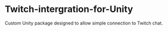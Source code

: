 # Twitch-intergration-for-Unity
Custom Unity package designed to allow simple connection to Twitch chat.
